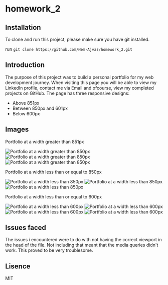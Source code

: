 # homework_2

## Installation

To clone and run this project, please make sure you have git installed.

run `git clone https://github.com/Nem-Ajvaz/homework_2.git`

## Introduction

The purpose of this project was to build a personal portfolio for my web development journey. When visiting this page you will be able to view my LinkedIn profile, contact me via Email and ofcourse, view my completed projects on GitHub. The page has three responsive designs:

- Above 851px
- Between 850px and 601px
- Below 600px

## Images

Portfolio at a width greater than 851px

![Portfolio at a width greater than 850px](/asset/images/screenshot/Greater_than_800px_1_of_3.png)
![Portfolio at a width greater than 850px](/asset/images/screenshot/Greater_than_800px_2_of_3.png)
![Portfolio at a width greater than 850px](/asset/images/screenshot/Greater_than_800px_3_of_3.png)

Portfolio at a width less than or equal to 850px

![Portfolio at a width less than 850px](/asset/images/screenshot/Less_than_851px_1_of_3.png)
![Portfolio at a width less than 850px](/asset/images/screenshot/Less_than_851px_2_of_3.png)
![Portfolio at a width less than 850px](/asset/images/screenshot/Less_than_851px_3_of_3.png)

Portfolio at a width less than or equal to 600px

![Portfolio at a width less than 600px](asset/images/screenshot/Less_than_601px_1_of_4.png)
![Portfolio at a width less than 600px](asset/images/screenshot/Less_than_601px_2_of_4.png)
![Portfolio at a width less than 600px](asset/images/screenshot/Less_than_601px_3_of_4.png)
![Portfolio at a width less than 600px](asset/images/screenshot/Less_than_601px_4_of_4.png)

## Issues faced

The issues i encountered were to do with not having the correct viewport in the head of the file.
Not including that meant that the media queries didn't work. This proved to be very troublesome.

## Lisence

MIT
